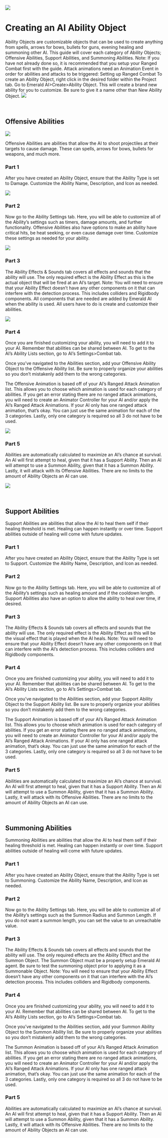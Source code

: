 ![](https://i.imgur.com/c3Snnsb.png)
# Creating an AI Ability Object
Ability Objects are customizable objects that can be used to create anything from spells, arrows for bows, bullets for guns, evening healing and summoning other AI. This guide will cover each category of Ability Objects; Offensive Abilities, Support Abilities, and Summoning Abilities. 
Note: If you have not already done so, it is recommended that you setup your Ranged Combat first with the guide. Attack animations need an Animation Event in order for abilities and attacks to be triggered: Setting up Ranged Combat 
To create an Ability Object, right click in the desired folder within the Project tab. Go to Emerald AI>Create>Ability Object. This will create a brand new ability for you to customize. Be sure to give it a name other than New Ability Object.
![](https://i.imgur.com/LPFq3TZ.gif)
 
&nbsp;

## Offensive Abilities
![](https://i.imgur.com/LGcaFAr.gif)

Offensive Abilities are abilities that allow the AI to shoot projectiles at their targets to cause damage. These can spells, arrows for bows, bullets for weapons, and much more. 
### Part 1
After you have created an Ability Object, ensure that the Ability Type is set to Damage. Customize the Ability Name, Description, and Icon as needed.

![](https://i.imgur.com/9ClweSH.png)

### Part 2
Now go to the Ability Settings tab. Here, you will be able to customize all of the Ability’s settings such as timers, damage amounts, and further functionality. Offensive Abilities also have options to make an ability have critical hits, be heat seeking, or even cause damage over time. Customize these settings as needed for your ability.

![](https://i.imgur.com/OZ9HYyz.png)

### Part 3
The Ability Effects & Sounds tab covers all effects and sounds that the ability will use. The only required effect is the Ability Effect as this is the actual object that will be fired at an AI’s target. 
Note: You will need to ensure that your Ability Effect doesn’t have any other components on it that can interfere with the detection process. This includes colliders and Rigidbody components. All components that are needed are added by Emerald AI when the ability is used. All users have to do is create and customize their abilities. 

![](https://i.imgur.com/PQpJSd3.png)

### Part 4
Once you are finished customizing your ability, you will need to add it to your AI. Remember that abilities can be shared between AI. To get to the AI’s Ability Lists section, go to AI’s Settings>Combat tab. 

Once you’ve navigated to the Abilities section, add your Offensive Ability Object to the Offensive Ability list. Be sure to properly organize your abilities so you don’t mistakenly add them to the wrong categories. 

The Offensive Animation is based off of your AI’s Ranged Attack Animation list. This allows you to choose which animation is used for each category of abilities. If you get an error stating there are no ranged attack animations, you will need to create an Animator Controller for your AI and/or apply the AI’s Ranged Attack Animations. If your AI only has one ranged attack animation, that’s okay. You can just use the same animation for each of the 3 categories. Lastly, only one category is required so all 3 do not have to be used.

![](https://i.imgur.com/IUS0RDf.gif)

### Part 5 
Abilities are automatically calculated to maximize an AI’s chance at survival. An AI will first attempt to heal, given that it has a Support Ability. Then an AI will attempt to use a Summon Ability, given that it has a Summon Ability. Lastly, it will attack with its Offensive Abilities. There are no limits to the amount of Ability Objects an AI can use.

![](https://i.imgur.com/ygPk0B0.gif)

&nbsp;

## Support Abilities
Support Abilities are abilities that allow the AI to heal them self if their healing threshold is met. Healing can happen instantly or over time. Support abilities outside of healing will come with future updates.
### Part 1 
After you have created an Ability Object, ensure that the Ability Type is set to Support. Customize the Ability Name, Description, and Icon as needed.

### Part 2
Now go to the Ability Settings tab. Here, you will be able to customize all of the Ability’s settings such as healing amount and if the cooldown length. Support Abilities also have an option to allow the ability to heal over time, if desired.

### Part 3
The Ability Effects & Sounds tab covers all effects and sounds that the ability will use. The only required effect is the Ability Effect as this will be the visual effect that is played when the AI heals. 
Note: You will need to ensure that your Ability Effect doesn’t have any other components on it that can interfere with the AI’s detection process. This includes colliders and Rigidbody components.

### Part 4
Once you are finished customizing your ability, you will need to add it to your AI. Remember that abilities can be shared between AI. To get to the AI’s Ability Lists section, go to AI’s Settings>Combat tab. 

Once you’ve navigated to the Abilities section, add your Support Ability Object to the Support Ability list. Be sure to properly organize your abilities so you don’t mistakenly add them to the wrong categories. 

The Support Animation is based off of your AI’s Ranged Attack Animation list. This allows you to choose which animation is used for each category of abilities. If you get an error stating there are no ranged attack animations, you will need to create an Animator Controller for your AI and/or apply the AI’s Ranged Attack Animations. If your AI only has one ranged attack animation, that’s okay. You can just use the same animation for each of the 3 categories. Lastly, only one category is required so all 3 do not have to be used.

### Part 5
Abilities are automatically calculated to maximize an AI’s chance at survival. An AI will first attempt to heal, given that it has a Support Ability. Then an AI will attempt to use a Summon Ability, given that it has a Summon Ability. Lastly, it will attack with its Offensive Abilities. There are no limits to the amount of Ability Objects an AI can use.

&nbsp;

## Summoning Abilities
Summoning Abilities are abilities that allow the AI to heal them self if their healing threshold is met. Healing can happen instantly or over time. Support abilities outside of healing will come with future updates.
### Part 1 
After you have created an Ability Object, ensure that the Ability Type is set to Summoning. Customize the Ability Name, Description, and Icon as needed.

### Part 2
Now go to the Ability Settings tab. Here, you will be able to customize all of the Ability’s settings such as the Summon Radius and Summon Length. If you do not want a summon length, you can set the value to an unreachable value.

### Part 3
The Ability Effects & Sounds tab covers all effects and sounds that the ability will use. The only required effects are the Ability Effect and the Summon Object. The Summon Object must be a properly setup Emerald AI agent. Be sure to test the summoning object prior to applying it as a Summonable Object. 
Note: You will need to ensure that your Ability Effect doesn’t have any other components on it that can interfere with the AI’s detection process. This includes colliders and Rigidbody components.

### Part 4
Once you are finished customizing your ability, you will need to add it to your AI. Remember that abilities can be shared between AI. To get to the AI’s Ability Lists section, go to AI’s Settings>Combat tab. 

Once you’ve navigated to the Abilities section, add your Summon Ability Object to the Summon Ability list. Be sure to properly organize your abilities so you don’t mistakenly add them to the wrong categories. 

The Summon Animation is based off of your AI’s Ranged Attack Animation list. This allows you to choose which animation is used for each category of abilities. If you get an error stating there are no ranged attack animations, you will need to create an Animator Controller for your AI and/or apply the AI’s Ranged Attack Animations. If your AI only has one ranged attack animation, that’s okay. You can just use the same animation for each of the 3 categories. Lastly, only one category is required so all 3 do not have to be used.
### Part 5
Abilities are automatically calculated to maximize an AI’s chance at survival. An AI will first attempt to heal, given that it has a Support Ability. Then an AI will attempt to use a Summon Ability, given that it has a Summon Ability. Lastly, it will attack with its Offensive Abilities. There are no limits to the amount of Ability Objects an AI can use.

